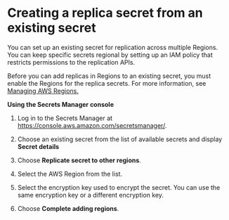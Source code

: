 # Creating a replica secret from an existing secret<a name="replicate-existing-secret"></a>

You can set up an existing secret for replication across multiple Regions\. You can keep specific secrets regional by setting up an IAM policy that restricts permissions to the replication APIs\.

Before you can add replicas in Regions to an existing secret, you must enable the Regions for the replica secrets\. For more information, see [Managing AWS Regions\.](https://docs.aws.amazon.com/general/latest/gr/rande-manage.html#rande-manage-enable)

**Using the Secrets Manager console**

1. Log in to the Secrets Manager at [https://console\.aws\.amazon\.com/secretsmanager/](https://console.aws.amazon.com/secretsmanager/)\. 

1. Choose an existing secret from the list of available secrets and display **Secret details**

1. Choose **Replicate secret to other regions**\.

1. Select the AWS Region from the list\.

1. Select the encryption key used to encrypt the secret\. You can use the same encryption key or a different encryption key\.

1. Choose **Complete adding regions**\.